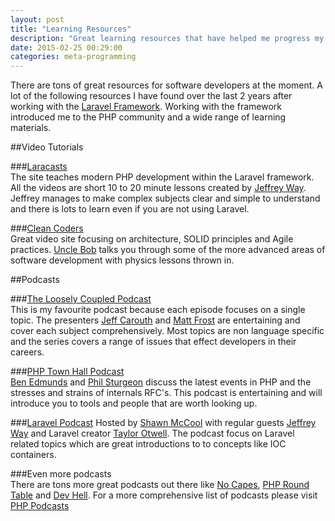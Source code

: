 ```yaml
---
layout: post
title: "Learning Resources"
description: "Great learning resources that have helped me progress my programming skills over the last few years."
date: 2015-02-25 00:29:00
categories: meta-programming
---
```

There are tons of great resources for software developers at the moment. A lot of the following resources I have found over the last 2 years after working with the [Laravel Framework](http://laravel.com/). Working with the framework introduced me to the PHP community and a wide range of learning materials.  

##Video Tutorials  

###[Laracasts](https://laracasts.com/)  
The site teaches modern  PHP development within the Laravel framework. All the videos are short 10 to 20 minute lessons created by [Jeffrey Way](https://twitter.com/jeffrey_way). Jeffrey manages to make complex subjects clear and simple to understand and there is lots to learn even if you are not using Laravel.  

###[Clean Coders](https://cleancoders.com/)  
Great video site focusing on architecture, SOLID principles and Agile practices. [Uncle Bob](https://twitter.com/unclebobmartin) talks you through some of the more advanced areas of software development with physics lessons thrown in.  

##Podcasts

###[The Loosely Coupled Podcast](http://looselycoupled.info/)  
This is my favourite podcast because each episode focuses on a single topic. The presenters [Jeff Carouth](https://twitter.com/jcarouth) and [Matt Frost](https://twitter.com/shrtwhitebldguy) are entertaining and cover each subject comprehensively. Most topics are non language specific and the series covers a range of issues that effect developers in their careers.  

###[PHP Town Hall Podcast](http://phptownhall.com/)  
[Ben Edmunds](https://twitter.com/benedmunds) and [Phil Sturgeon](https://twitter.com/philsturgeon) discuss the latest events in PHP and the stresses and strains of internals RFC's. This podcast is entertaining and will introduce you to tools and people that are worth looking up. 

###[Laravel Podcast](http://www.laravelpodcast.com/)
Hosted by [Shawn McCool](https://twitter.com/ShawnMcCool) with regular guests [Jeffrey Way](https://twitter.com/jeffrey_way) and Laravel creator [Taylor Otwell](https://twitter.com/taylorotwell). The podcast focus on Laravel related topics which are great introductions to to concepts like IOC containers.

###Even more podcasts  
There are tons more great podcasts out there like [No Capes](http://nocapes.net/), [PHP Round Table](https://www.phproundtable.com/) and [Dev Hell](http://devhell.info/). For a more comprehensive list of podcasts please visit [PHP Podcasts](http://www.phppodcasts.com/)  
